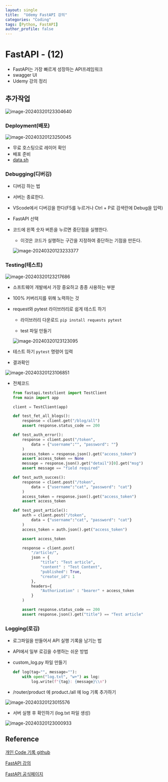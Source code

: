 ```yaml
---
layout: single
title:  "Udemy FastAPI 강의"
categories: "Coding"
tags: [Python, FastAPI]
author_profile: false
---
```


# FastAPI - (12)
   - FastAPI는 가장 빠르게 성장하는 API프레임워크
   - swagger UI
   - Udemy 강의 정리

## 추가작업

![image-20240320123304640](/images/2023-01-27-FastAPI_udemy/image-20240320123304640.png)

### Deployment(배포)

   ![image-20240320123250045](/images/2023-01-27-FastAPI_udemy/image-20240320123250045.png)

   - 무료 호스팅으로 레이어 확인
   - 배포 준비
   - [data.sh](http://data.sh)

### Debugging(디버깅)

   - 디버깅 하는 법

   - 서버는 종료한다.

   - VScode에서 디버깅을 한다(F5를 누르거나 Ctrl + P로 검색란에 Debug을 입력)

   - FastAPI 선택

   - 코드에 왼쪽 숫자 버튼을 누르면 중단점을 실행한다.

      - 이것은 코드가 실행하는 구간을 지정하여 중단하는 기점을 만든다.

      ![image-20240320123233377](/images/2023-01-27-FastAPI_udemy/image-20240320123233377.png)

### Testing(테스트)

![image-20240320123217686](/images/2023-01-27-FastAPI_udemy/image-20240320123217686.png)

   - 소프트웨어 개발에서 가장 중요하고 종종 사용하는 부분

   - 100% 커버리지를 위해 노력하는 것

   - request와 pytest 라이브러리로 쉽게 테스트 하기

      - 라이브러리 다운로드
      `pip install requests pytest`

      - test 파일 만들기

      ![image-20240320123123095](/images/2023-01-27-FastAPI_udemy/image-20240320123123095.png)

   - 테스트 하기 `pytest` 명령어 입력

   - 결과확인

   ![image-20240320123106851](/images/2023-01-27-FastAPI_udemy/image-20240320123106851.png)

   - 전체코드

      ```python
      from fastapi.testclient import TestClient
      from main import app
      
      client = TestClient(app)
      
      def test_fet_all_blogs():
          response = client.get("/blog/all")
          assert response.status_code == 200
      
      def test_auth_error():
          response = client.post("/token",
              data = {"username":"", "password": ""}
          )
          access_token = response.json().get("access_token")
          assert access_token == None
          message = response.json().get("detail")[0].get("msg")
          assert message == "field required"
      
      def test_auth_succes():
          response = client.post("/token",
              data = {"username":"cat", "password": "cat"}
          )
          access_token = response.json().get("access_token")
          assert access_token
      
      def test_post_article():
          auth = client.post("/token",
              data = {"username":"cat", "password": "cat"}
          )
          access_token = auth.json().get("access_token")
      
          assert access_token
      
          response = client.post(
              "/article/",
              json = {
                  "title": "Test article",
                  "content" : "Test Content",
                  "published": True,
                  "creator_id": 1
              },
              headers={
                  "Authorization" : "bearer" + access_token
              }
          )
      
          assert response.status_code == 200
          assert response.json().get("title") == "Test article"
      ```

### Logging(로깅)

   - 로그파일을 만들어서 API 실행 기록을 남기는 법

   - API에서 일부 로깅을 수행하는 쉬운 방법

   - custom_log.py 파일 만들기

      ```python
      def log(tag="", message=""):
          with open("log.txt", "w+") as log:
              log.write(f"{tag}: {message}\\n")
      ```

   - /router/product 에 product./all 에 log 기록 추가하기

   ![image-20240320123015576](/images/2023-01-27-FastAPI_udemy/image-20240320123015576.png)

   - 서버 실행 후 확인하기 (log.txt 파일 생성)

   ![image-20240320123000933](/images/2023-01-27-FastAPI_udemy/image-20240320123000933.png)

## Reference
[개인 Code 기록 github](https://github.com/chusonghyeon/FastAPI_Project)

[FastAPI 강의](https://www.udemy.com/course/completefastapi/?couponCode=KEEPLEARNING)

[FastAPI 공식페이지](https://fastapi.tiangolo.com/ko/)
